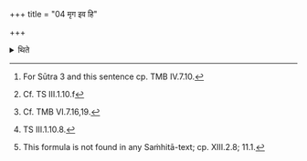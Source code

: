 +++
title = "04 मृग इव हि"

+++

<details><summary>थिते</summary>

4. The sacrifice is like an antelope.[^1] The Adhvaryu creeps (being) in the fore-front,[^2] shaking[^3] a handful of sacrificial grass with vāgagregā agra etu...,[^4] and gāyatraḥ panthāḥ...[^5]  

[^1]: For Sūtra 3 and this sentence cp. TMB IV.7.10.   

[^2]: Cf. TS III.1.10.f  

[^3]: Cf. TMB VI.7.16,19.   

[^4]: TS III.1.10.8.  

[^5]: This formula is not found in any Saṁhitā-text; cp. XIII.2.8; 11.1.  
</details>
